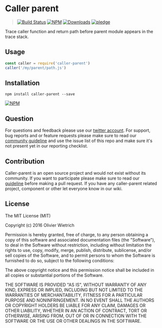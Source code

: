 # Caller parent

  > [![Build Status](https://travis-ci.org/bredele/caller-parent.svg?branch=master)](https://travis-ci.org/bredele/caller-parent)
  [![NPM](https://img.shields.io/npm/v/caller-parent.svg)](https://www.npmjs.com/package/caller-parent)
  [![Downloads](https://img.shields.io/npm/dm/caller-parent.svg)](http://npm-stat.com/charts.html?package=caller-parent)
  [![pledge](https://bredele.github.io/contributing-guide/community-pledge.svg)](https://github.com/bredele/contributing-guide/blob/master/community.md)


Trace caller function and return path before parent module appears in the trace stack.


## Usage

```js
const caller = require('caller-parent')
caller('/my/parent/path.js')
```

## Installation

```shell
npm install caller-parent --save
```

[![NPM](https://nodei.co/npm/caller-parent.png)](https://nodei.co/npm/caller-parent/)

## Question

For questions and feedback please use our [twitter account](https://twitter.com/bredeleca). For support, bug reports and or feature requests please make sure to read our
<a href="https://github.com/bredele/contributing-guide/blob/master/community.md" target="_blank">community guideline</a> and use the issue list of this repo and make sure it's not present yet in our reporting checklist.


## Contribution

Caller-parent is an open source project and would not exist without its community. If you want to participate please make sure to read our <a href="https://github.com/bredele/contributing-guide/blob/master/community.md" target="_blank">guideline</a> before making a pull request. If you have any caller-parent related project, component or other let everyone know in our wiki.

## License

The MIT License (MIT)

Copyright (c) 2016 Olivier Wietrich

Permission is hereby granted, free of charge, to any person obtaining a copy
of this software and associated documentation files (the "Software"), to deal
in the Software without restriction, including without limitation the rights
to use, copy, modify, merge, publish, distribute, sublicense, and/or sell
copies of the Software, and to permit persons to whom the Software is
furnished to do so, subject to the following conditions:

The above copyright notice and this permission notice shall be included in all
copies or substantial portions of the Software.

THE SOFTWARE IS PROVIDED "AS IS", WITHOUT WARRANTY OF ANY KIND, EXPRESS OR
IMPLIED, INCLUDING BUT NOT LIMITED TO THE WARRANTIES OF MERCHANTABILITY,
FITNESS FOR A PARTICULAR PURPOSE AND NONINFRINGEMENT. IN NO EVENT SHALL THE
AUTHORS OR COPYRIGHT HOLDERS BE LIABLE FOR ANY CLAIM, DAMAGES OR OTHER
LIABILITY, WHETHER IN AN ACTION OF CONTRACT, TORT OR OTHERWISE, ARISING FROM,
OUT OF OR IN CONNECTION WITH THE SOFTWARE OR THE USE OR OTHER DEALINGS IN THE
SOFTWARE.
